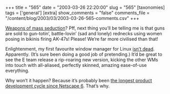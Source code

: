 +++
title = "565"
date = "2003-03-26 22:20:00"
slug = "565"
[taxonomies]
tags = ['general']
[extra]
show_comments = "false"
comments_file = "/content/blog/2003/03/2003-03-26-565-comments.csv"
+++

[Weapons of mass seduction](http://media.guardian.co.uk/marketingandpr/story/0,7494,922189,00.html "Porn and the war")? Pff, next thing you’ll be telling me is that guns are sold to gun-totin’, battle-lovin’ (sad and lonely) rednecks using women posing in bikinis firing AK-47s! Please! We’re far more civilised than that!

Enlightenment, my first favourite window manager for Linux [isn’t dead](http://sourceforge.net/mailarchive/forum.php?thread_id=1871351&forum_id=6427 "E17?"). Apparently. (It’s sure been doing a good job of pretending.) It’d be great to see the E team release a rip-roaring new version, kicking the other WMs into touch with all-aliased, perfectly skinned, amazing ease-of-use everything.

Why won’t it happen? Because it’s probably been [the longest product development cycle since Netscape 6](http://2lmc.org/spool/?id=1994 "crackmonkeys say so"). That’s why.
